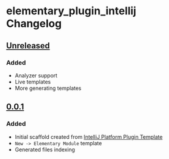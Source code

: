 <!-- Keep a Changelog guide -> https://keepachangelog.com -->

# elementary_plugin_intellij Changelog

## [Unreleased]
### Added
- Analyzer support
- Live templates
- More generating templates

## [0.0.1]
### Added
- Initial scaffold created from [IntelliJ Platform Plugin Template](https://github.com/JetBrains/intellij-platform-plugin-template)
- `New -> Elementary Module` template
- Generated files indexing

<!--TODO make real links -->
[Unreleased]: https:link-to-unreleased-changelog-compare-git-tags
[0.0.1]: https:link-to-0.0.1-vs-0.0.0-changelog-compare-git-tags

